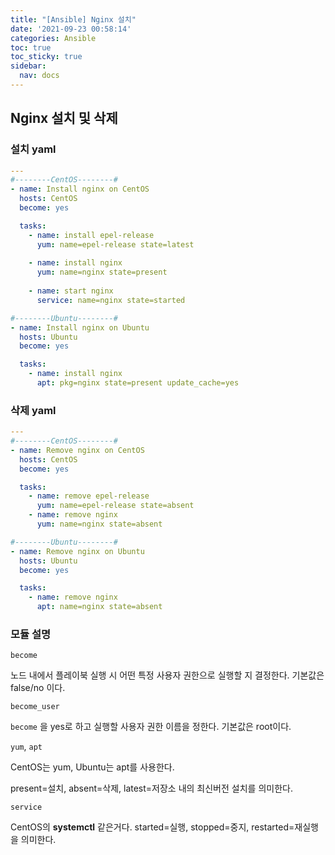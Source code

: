 ```yaml
---
title: "[Ansible] Nginx 설치"
date: '2021-09-23 00:58:14'
categories: Ansible
toc: true
toc_sticky: true
sidebar:
  nav: docs
---
```

## Nginx 설치 및 삭제

### 설치 yaml

```yaml
---
#--------CentOS--------#
- name: Install nginx on CentOS
  hosts: CentOS
  become: yes

  tasks:
    - name: install epel-release
      yum: name=epel-release state=latest
    
    - name: install nginx
      yum: name=nginx state=present
    
    - name: start nginx
      service: name=nginx state=started

#--------Ubuntu--------#
- name: Install nginx on Ubuntu
  hosts: Ubuntu
  become: yes

  tasks:
    - name: install nginx
      apt: pkg=nginx state=present update_cache=yes

```



### 삭제 yaml

```yaml
---
#--------CentOS--------#
- name: Remove nginx on CentOS
  hosts: CentOS
  become: yes

  tasks:
    - name: remove epel-release
      yum: name=epel-release state=absent
    - name: remove nginx
      yum: name=nginx state=absent

#--------Ubuntu--------#
- name: Remove nginx on Ubuntu
  hosts: Ubuntu
  become: yes

  tasks:
    - name: remove nginx
      apt: name=nginx state=absent
```





### 모듈 설명

```become```

노드 내에서 플레이북 실행 시 어떤 특정 사용자 권한으로 실행할 지 결정한다. 기본값은 false/no 이다.



```become_user```

``become`` 을 yes로 하고 실행할 사용자 권한 이름을 정한다. 기본값은 root이다.



```yum```, ```apt``` 

CentOS는 yum, Ubuntu는 apt를 사용한다.

present=설치, absent=삭제, latest=저장소 내의 최신버전 설치를 의미한다.



```service```

CentOS의 **systemctl** 같은거다. started=실행, stopped=중지, restarted=재실행 을 의미한다.